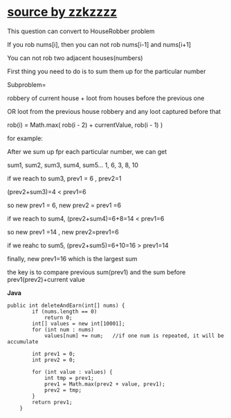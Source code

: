 [source by zzkzzzz](https://leetcode.com/problems/delete-and-earn/discuss/846059/Simple-Java-DP-Solution-with-detailed-explanation)
========================================================================================================================================
This question can convert to HouseRobber problem

If you rob nums[i], then you can not rob nums[i-1] and nums[i+1]

You can not rob two adjacent houses(numbers)

First thing you need to do is to sum them up for the particular number	

Subproblem=

robbery of current house + loot from houses before the previous one

OR loot from the previous house robbery and any loot captured before that

rob(i) = Math.max( rob(i - 2) + currentValue, rob(i - 1) )
	
for example:

After we sum up fpr each particular number, we can get

sum1,  sum2,  sum3,  sum4, sum5...
 1,     6,     3,     8,    10
	
if we reach to sum3,  prev1 = 6 , prev2=1

(prev2+sum3)=4  <  prev1=6

so new prev1 = 6,  new prev2 = prev1 =6

if we reach to sum4, (prev2+sum4)=6+8=14 < prev1=6

so new prev1 =14 , new prev2=prev1=6

if we reahc to sum5, (prev2+sum5)=6+10=16 > prev1=14

finally, new prev1=16 which is the largest sum

the key is to compare previous sum(prev1) and the sum before prev1(prev2)+current value


**Java**
```
public int deleteAndEarn(int[] nums) {
        if (nums.length == 0)
            return 0;
        int[] values = new int[10001];
        for (int num : nums)
            values[num] += num;   //if one num is repeated, it will be accumulate

        int prev1 = 0;
        int prev2 = 0;

        for (int value : values) {
            int tmp = prev1;
            prev1 = Math.max(prev2 + value, prev1);
            prev2 = tmp;
        }
        return prev1;
    }
```

